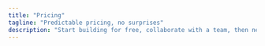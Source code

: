 ```yaml
---
title: "Pricing"
tagline: "Predictable pricing, no surprises"
description: "Start building for free, collaborate with a team, then neutral to millions of users"
---
```





